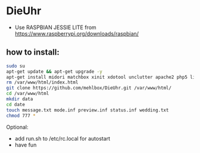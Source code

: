 # DieUhr
- Use RASPBIAN JESSIE LITE from https://www.raspberrypi.org/downloads/raspbian/

## how to install:
```bash
sudo su
apt-get update && apt-get upgrade -y
apt-get install midori matchbox xinit xdotool unclutter apache2 php5 libapache2-mod-php5 git -y
rm /var/www/html/index.html
git clone https://github.com/mehlbox/DieUhr.git /var/www/html/
cd /var/www/html
mkdir data
cd date
touch message.txt mode.inf preview.inf status.inf wedding.txt
chmod 777 *
```
Optional:
- add run.sh to /etc/rc.local for autostart
- have fun
